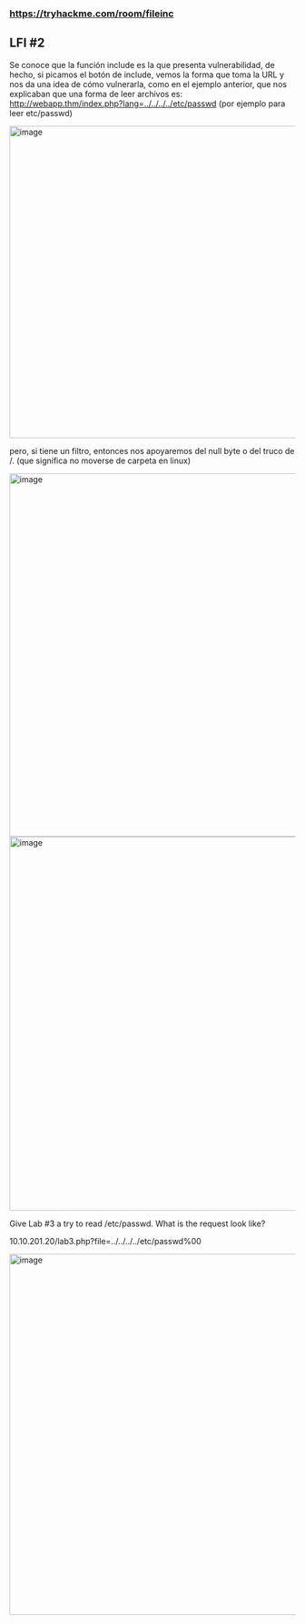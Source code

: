 
### https://tryhackme.com/room/fileinc

## LFI #2

Se conoce que la función include es la que presenta vulnerabilidad, de hecho, si picamos el botón de include, vemos la forma que toma la URL y nos da una idea de cómo vulnerarla, como en el ejemplo anterior, que nos explicaban que una forma de leer archivos es: http://webapp.thm/index.php?lang=../../../../etc/passwd
(por ejemplo para leer etc/passwd)

<img width="550" alt="image" src="https://user-images.githubusercontent.com/44788583/158029641-e7b8f82d-7ae3-45a8-96cc-8901cbd42f02.png">

pero, si tiene un filtro, entonces nos apoyaremos del null byte o del truco de /. (que significa no moverse de carpeta en linux)

<img width="640" alt="image" src="https://user-images.githubusercontent.com/44788583/158029807-7617f771-30a7-48ad-a716-9f6b12971d7b.png">
<img width="659" alt="image" src="https://user-images.githubusercontent.com/44788583/158029823-e059a415-3d14-4fae-8b56-750cadf665f9.png">



Give Lab #3 a try to read /etc/passwd. What is the request look like?

10.10.201.20/lab3.php?file=../../../../etc/passwd%00

<img width="636" alt="image" src="https://user-images.githubusercontent.com/44788583/158029950-b547ce55-1c2f-418e-81ff-1694c1b871b7.png">

